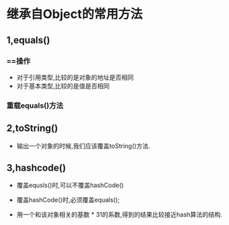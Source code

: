 继承自Object的常用方法
=================
1,equals()
------------
### ==操作
* 对于引用类型,比较的是对象的地址是否相同
* 对于基本类型,比较的是值是否相同
### 重载equals()方法

2,toString()
--------------
* 输出一个对象的时候,我们应该覆盖toString()方法.

3,hashcode()
-------------
* 覆盖equsls()时,可以不覆盖hashCode()
* 覆盖hashCode()时,必须覆盖equals();

* 用一个和该对象相关的基数 * 31的系数,得到的结果比较接近hash算法的结构.